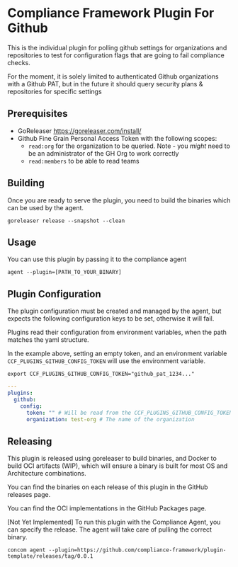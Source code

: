 # Compliance Framework Plugin For Github

This is the individual plugin for polling github settings for organizations and repositories to test for configuration flags that are going to fail compliance checks.

For the moment, it is solely limited to authenticated Github organizations with a Github PAT, but in the future it should query security plans & repositories for specific settings

## Prerequisites

- GoReleaser https://goreleaser.com/install/
- Github Fine Grain Personal Access Token with the following scopes:
  - `read:org` for the organization to be queried. Note - you _might_ need to be an administrator of the GH Org to work correctly
  - `read:members` to be able to read teams

## Building

Once you are ready to serve the plugin, you need to build the binaries which can be used by the agent.

```shell
goreleaser release --snapshot --clean
```

## Usage

You can use this plugin by passing it to the compliance agent

```shell
agent --plugin=[PATH_TO_YOUR_BINARY]
```

## Plugin Configuration

The plugin configuration must be created and managed by the agent, but expects the following configuration keys to be set, otherwise it will fail.

Plugins read their configuration from environment variables, when the path matches the yaml structure.

In the example above, setting an empty token, and an environment variable `CCF_PLUGINS_GITHUB_CONFIG_TOKEN` will use the environment variable.

```shell
export CCF_PLUGINS_GITHUB_CONFIG_TOKEN="github_pat_1234..."
```

```yaml
---
plugins:
  github:
    config:
      token: "" # Will be read from the CCF_PLUGINS_GITHUB_CONFIG_TOKEN environment variable
      organization: test-org # The name of the organization
```

## Releasing

This plugin is released using goreleaser to build binaries, and Docker to build OCI artifacts (WIP), which will ensure a binary is built for most OS and Architecture combinations.

You can find the binaries on each release of this plugin in the GitHub releases page.

You can find the OCI implementations in the GitHub Packages page.

[Not Yet Implemented] To run this plugin with the Compliance Agent, you can specify the release. The agent will take care of pulling the correct binary.

```shell
concom agent --plugin=https://github.com/compliance-framework/plugin-template/releases/tag/0.0.1
```
